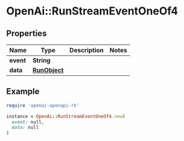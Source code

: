 # OpenAi::RunStreamEventOneOf4

## Properties

| Name | Type | Description | Notes |
| ---- | ---- | ----------- | ----- |
| **event** | **String** |  |  |
| **data** | [**RunObject**](RunObject.md) |  |  |

## Example

```ruby
require 'openai-openapi-rb'

instance = OpenAi::RunStreamEventOneOf4.new(
  event: null,
  data: null
)
```

